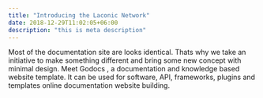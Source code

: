 ```yaml
---
title: "Introducing the Laconic Network"
date: 2018-12-29T11:02:05+06:00
description: "this is meta description"
---
```


Most of the documentation site are looks identical. Thats why we take an initiative to make something different and bring some new concept with minimal design. Meet Godocs , a documentation and knowledge based website template. It can be used for software, API, frameworks, plugins and templates online documentation website building.